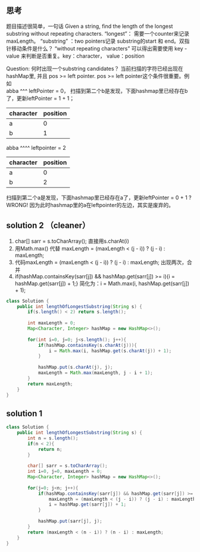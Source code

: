 ## 思考
题目描述很简单，一句话 Given a string, find the length of the longest substring without repeating characters.
“longest”： 需要一个counter来记录 maxLength。
“substring” ：two pointers记录 substring的start 和 end。双指针移动条件是什么？
“without repeating characters” 可以得出需要使用 key - value 来判断是否重复。key：character， value：position
 
 Question: 何时出现一个substring candidates？ 
 当前扫描的字符已经出现在hashMap里, 并且 pos >= left pointer.  pos >= left pointer这个条件很重要。例如            
 abba
 ^^^
leftPointer = 0， 扫描到第二个b是发现，下面hashmap里已经存在b了，更新leftPointer = 1 + 1； 
            
|character|position|
|---------|--------|
| a | 0|
| b | 1|

abba
^^^^
leftpointer = 2

|character|position|
|---------|--------|
| a | 0|
| b | 2|
扫描到第二个a是发现，下面hashmap里已经存在a了，更新leftPointer = 0 + 1 ? WRONG! 因为此时hashmap里的a在leftpointer的左边，其实是废弃的。

## solution 2 （cleaner）
1.  char[] sarr = s.toCharArray(); 直接用s.charAt(i)
2.  用Math.max() 代替 maxLength = (maxLength < (j - i)) ? (j - i) : maxLength; 
3.  代码maxLength = (maxLength < (j - i)) ? (j - i) : maxLength; 出现两次，合并
4.  if(hashMap.containsKey(sarr[j]) && hashMap.get(sarr[j]) >= i){i = hashMap.get(sarr[j]) + 1;} 简化为：i = Math.max(i, hashMap.get(sarr[j]) + 1);

```java
class Solution {
    public int lengthOfLongestSubstring(String s) {
        if(s.length() < 2) return s.length();
        
        int maxLength = 0;
        Map<Character, Integer> hashMap = new HashMap<>();
        
        for(int i=0, j=0; j<s.length(); j++){
            if(hashMap.containsKey(s.charAt(j))){
                i = Math.max(i, hashMap.get(s.charAt(j)) + 1);
            }   
            
            hashMap.put(s.charAt(j), j);
            maxLength = Math.max(maxLength, j - i + 1);
        }
        return maxLength; 
    }
}
```

## solution 1
```java
class Solution {
    public int lengthOfLongestSubstring(String s) {
        int n = s.length();
        if(n < 2){
            return n;
        }
        
        char[] sarr = s.toCharArray();
        int i=0, j=0, maxLength = 0;
        Map<Character, Integer> hashMap = new HashMap<>();
        
        for(j=0; j<n; j++){
            if(hashMap.containsKey(sarr[j]) && hashMap.get(sarr[j]) >= i){
                maxLength = (maxLength < (j - i)) ? (j - i) : maxLength; 
                i = hashMap.get(sarr[j]) + 1;
            }   
            
            hashMap.put(sarr[j], j);
        }
        return (maxLength < (n - i)) ? (n - i) : maxLength; 
    }
}
```
